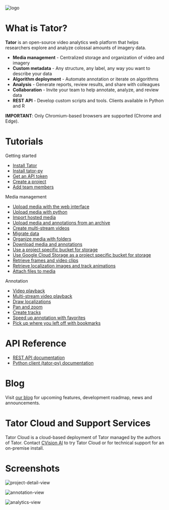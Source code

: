 ![logo](https://raw.githubusercontent.com/cvisionai/tator/master/main/static/images/tator-logo.png)

What is Tator?
==============

**Tator** is an open-source video analytics web platform that helps researchers explore and analyze colossal amounts of imagery data.

* **Media management** - Centralized storage and organization of video and imagery
* **Custom metadata** - Any structure, any label, any way you want to describe your data
* **Algorithm deployment** - Automate annotation or iterate on algorithms
* **Analysis** - Generate reports, review results, and share with colleagues
* **Collaboration** - Invite your team to help annotate, analyze, and review data
* **REST API** - Develop custom scripts and tools. Clients available in Python and R

**IMPORTANT**: Only Chromium-based browsers are supported (Chrome and Edge).

Tutorials
=========

Getting started
* [Install Tator](https://www.tator.io/tutorials/2021-03-29-install-tator/)
* [Install tator-py](https://www.tator.io/tutorials/2021-03-11-install-tator-py/)
* [Get an API token](https://www.tator.io/tutorials/2021-03-12-get-an-api-token/)
* [Create a project](https://www.tator.io/tutorials/2021-04-09-create-a-project/)
* [Add team members](https://www.tator.io/tutorials/2021-03-12-add-team-members/)

Media management
* [Upload media with the web interface](https://www.tator.io/tutorials/2021-03-02-upload-media-with-the-web-interface/)
* [Upload media with python](https://www.tator.io/tutorials/2021-03-12-upload-media-with-python/)
* [Import hosted media](https://www.tator.io/tutorials/2021-03-12-import-hosted-media/)
* [Upload media and annotations from an archive](https://www.tator.io/tutorials/2021-03-13-upload-media-and-annotations-from-an-archive/)
* [Create multi-stream videos](https://www.tator.io/tutorials/2021-03-15-create-multi-stream-videos/)
* [Migrate data](https://www.tator.io/tutorials/2021-03-16-migrate-data/)
* [Organize media with folders](https://www.tator.io/tutorials/2021-03-16-organize-media-with-folders/)
* [Download media and annotations](https://www.tator.io/tutorials/2021-03-18-download-media-and-annotations/)
* [Use a project specific bucket for storage](https://www.tator.io/tutorials/2021-03-09-use-a-project-specific-bucket-for-storage/)
* [Use Google Cloud Storage as a project specific bucket for storage](https://www.tator.io/tutorials/2021-04-13-use-google-cloud-storage-as-a-project-specific-bucket-for-storage/)
* [Retrieve frames and video clips](https://www.tator.io/tutorials/2021-03-19-retrieve-frames-and-video-clips/)
* [Retrieve localization images and track animations](https://www.tator.io/tutorials/2021-03-19-retrieve-localization-images-and-track-animations/)
* [Attach files to media](https://www.tator.io/tutorials/2021-05-19-attach-files-to-media/)

Annotation
* [Video playback](https://www.tator.io/tutorials/2021-06-27-video-playback/)
* [Multi-stream video playback](https://www.tator.io/tutorials/2021-06-28-multi-stream-video-playback/)
* [Draw localizations](https://www.tator.io/tutorials/2021-06-29-draw-localizations/)
* [Pan and zoom](https://www.tator.io/tutorials/2021-06-29-pan-and-zoom/)
* [Create tracks](https://www.tator.io/tutorials/2021-04-27-create-tracks/)
* [Speed up annotation with favorites](https://www.tator.io/tutorials/2021-06-29-speed-up-annotation-with-favorites/)
* [Pick up where you left off with bookmarks](https://www.tator.io/tutorials/2021-06-29-pick-up-where-you-left-off-with-bookmarks/)

API Reference
=============
* [REST API documentation](https://www.tatorapp.com/anonymous-gateway?redirect=/rest)
* [Python client (tator-py) documentation](https://www.tatorapp.com/docs/tator-py/api.html)

Blog
====
Visit [our blog](https://www.tator.io/blog/) for upcoming features, development roadmap, news and announcements.

Tator Cloud and Support Services
================================
Tator Cloud is a cloud-based deployment of Tator managed by the authors of Tator. Contact [CVision AI](https://www.cvisionai.com/#contact) to try Tator Cloud or for technical support for an on-premise install.

Screenshots
===========

![project-detail-view](https://user-images.githubusercontent.com/7937658/114918093-afaf1480-9df4-11eb-8968-5edb963029a0.PNG)

![annotation-view](https://user-images.githubusercontent.com/7937658/114918098-b178d800-9df4-11eb-8845-d982bed5e67d.PNG)

![analytics-view](https://user-images.githubusercontent.com/7937658/114918096-b0e04180-9df4-11eb-8188-9d68f0ef42f1.PNG)

